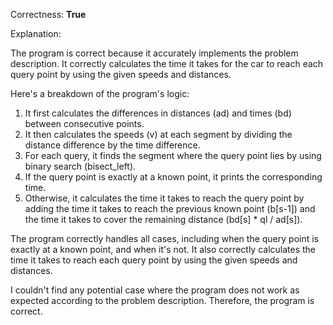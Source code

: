 Correctness: **True**

Explanation:

The program is correct because it accurately implements the problem description. It correctly calculates the time it takes for the car to reach each query point by using the given speeds and distances.

Here's a breakdown of the program's logic:

1. It first calculates the differences in distances (ad) and times (bd) between consecutive points.
2. It then calculates the speeds (v) at each segment by dividing the distance difference by the time difference.
3. For each query, it finds the segment where the query point lies by using binary search (bisect_left).
4. If the query point is exactly at a known point, it prints the corresponding time.
5. Otherwise, it calculates the time it takes to reach the query point by adding the time it takes to reach the previous known point (b[s-1]) and the time it takes to cover the remaining distance (bd[s] * ql / ad[s]).

The program correctly handles all cases, including when the query point is exactly at a known point, and when it's not. It also correctly calculates the time it takes to reach each query point by using the given speeds and distances.

I couldn't find any potential case where the program does not work as expected according to the problem description. Therefore, the program is correct.